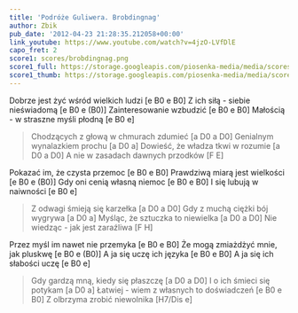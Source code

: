 ```yaml
---
title: 'Podróże Guliwera. Brobdingnag'
author: Zbik
pub_date: '2012-04-23 21:28:35.212058+00:00'
link_youtube: https://www.youtube.com/watch?v=4jzO-LVfDlE
capo_fret: 2
score1: scores/brobdingnag.png
score1_full: https://storage.googleapis.com/piosenka-media/media/scores/brobdingnag.png
score1_thumb: https://storage.googleapis.com/piosenka-media/media/scores/brobdingnag.png.180x0_q85_upscale.jpg
---
```


Dobrze jest żyć wśród wielkich ludzi [e B0 e B0]
Z ich siłą - siebie nieświadomą [e B0 e (B0)]
Zainteresowanie wzbudzić [e B0 e B0]
Małością - w straszne myśli płodną [e B0 e]

>Chodzących z głową w chmurach zdumieć [a D0 a D0]
>Genialnym wynalazkiem prochu [a D0 a]
>Dowieść, że władza tkwi w rozumie [a D0 a D0]
>A nie w zasadach dawnych przodków [F E]

Pokazać im, że czysta przemoc [e B0 e B0]
Prawdziwą miarą jest wielkości [e B0 e (B0)]
Gdy oni cenią własną niemoc [e B0 e B0]
I się lubują w naiwności [e B0 e]

>Z odwagi śmieją się karzełka [a D0 a D0]
>Gdy z muchą ciężki bój wygrywa [a D0 a]
>Myśląc, że sztuczka to niewielka [a D0 a D0]
>Nie wiedząc - jak jest zaraźliwa [F H]

Przez myśl im nawet nie przemyka [e B0 e B0]
Że mogą zmiażdżyć mnie, jak pluskwę [e B0 e (B0)]
A ja się uczę ich języka [e B0 e B0]
A ja się ich słabości uczę [e B0 e]

>Gdy gardzą mną, kiedy się płaszczę [a D0 a D0]
>I o ich śmieci się potykam [a D0 a]
>Łatwiej - wiem z własnych to doświadczeń [e B0 e B0]
>Z olbrzyma zrobić niewolnika [H7/Dis e]